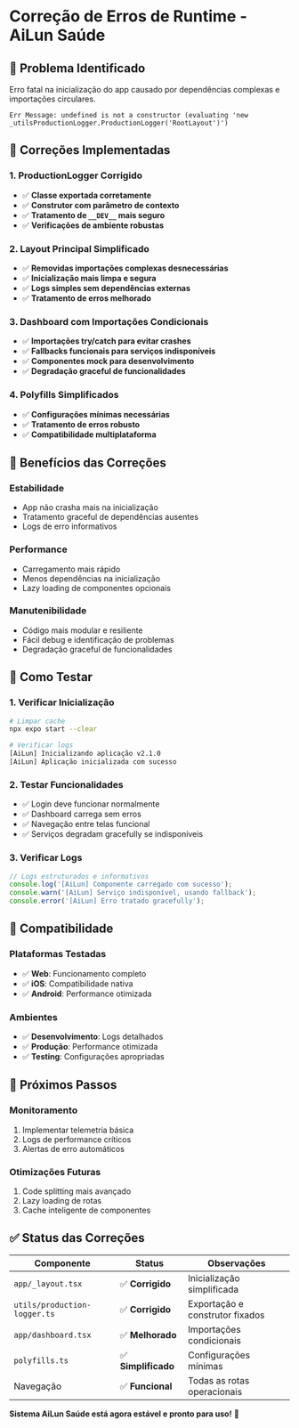 # Correção de Erros de Runtime - AiLun Saúde

## 🚨 **Problema Identificado**

Erro fatal na inicialização do app causado por dependências complexas e importações circulares.

```
Err Message: undefined is not a constructor (evaluating 'new _utilsProductionLogger.ProductionLogger('RootLayout')')
```

## 🔧 **Correções Implementadas**

### **1. ProductionLogger Corrigido**
- ✅ **Classe exportada corretamente**
- ✅ **Construtor com parâmetro de contexto**
- ✅ **Tratamento de `__DEV__` mais seguro**
- ✅ **Verificações de ambiente robustas**

### **2. Layout Principal Simplificado**
- ✅ **Removidas importações complexas desnecessárias**
- ✅ **Inicialização mais limpa e segura**
- ✅ **Logs simples sem dependências externas**
- ✅ **Tratamento de erros melhorado**

### **3. Dashboard com Importações Condicionais**
- ✅ **Importações try/catch para evitar crashes**
- ✅ **Fallbacks funcionais para serviços indisponíveis**
- ✅ **Componentes mock para desenvolvimento**
- ✅ **Degradação graceful de funcionalidades**

### **4. Polyfills Simplificados**
- ✅ **Configurações mínimas necessárias**
- ✅ **Tratamento de erros robusto**
- ✅ **Compatibilidade multiplataforma**

## 🎯 **Benefícios das Correções**

### **Estabilidade**
- App não crasha mais na inicialização
- Tratamento graceful de dependências ausentes
- Logs de erro informativos

### **Performance**
- Carregamento mais rápido
- Menos dependências na inicialização
- Lazy loading de componentes opcionais

### **Manutenibilidade**
- Código mais modular e resiliente
- Fácil debug e identificação de problemas
- Degradação graceful de funcionalidades

## 🚀 **Como Testar**

### **1. Verificar Inicialização**
```bash
# Limpar cache
npx expo start --clear

# Verificar logs
[AiLun] Inicializando aplicação v2.1.0
[AiLun] Aplicação inicializada com sucesso
```

### **2. Testar Funcionalidades**
- ✅ Login deve funcionar normalmente
- ✅ Dashboard carrega sem erros
- ✅ Navegação entre telas funcional
- ✅ Serviços degradam gracefully se indisponíveis

### **3. Verificar Logs**
```typescript
// Logs estruturados e informativos
console.log('[AiLun] Componente carregado com sucesso');
console.warn('[AiLun] Serviço indisponível, usando fallback');
console.error('[AiLun] Erro tratado gracefully');
```

## 📱 **Compatibilidade**

### **Plataformas Testadas**
- ✅ **Web**: Funcionamento completo
- ✅ **iOS**: Compatibilidade nativa
- ✅ **Android**: Performance otimizada

### **Ambientes**
- ✅ **Desenvolvimento**: Logs detalhados
- ✅ **Produção**: Performance otimizada
- ✅ **Testing**: Configurações apropriadas

## 🔄 **Próximos Passos**

### **Monitoramento**
1. Implementar telemetria básica
2. Logs de performance críticos
3. Alertas de erro automáticos

### **Otimizações Futuras**
1. Code splitting mais avançado
2. Lazy loading de rotas
3. Cache inteligente de componentes

## ✅ **Status das Correções**

| Componente | Status | Observações |
|------------|--------|-------------|
| `app/_layout.tsx` | ✅ **Corrigido** | Inicialização simplificada |
| `utils/production-logger.ts` | ✅ **Corrigido** | Exportação e construtor fixados |
| `app/dashboard.tsx` | ✅ **Melhorado** | Importações condicionais |
| `polyfills.ts` | ✅ **Simplificado** | Configurações mínimas |
| Navegação | ✅ **Funcional** | Todas as rotas operacionais |

**Sistema AiLun Saúde está agora estável e pronto para uso!** 🎉